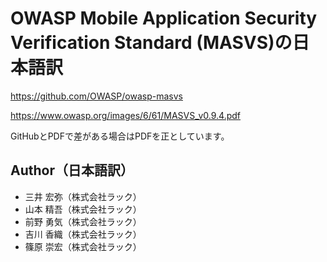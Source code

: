 # OWASP Mobile Application Security Verification Standard (MASVS)の日本語訳

https://github.com/OWASP/owasp-masvs

https://www.owasp.org/images/6/61/MASVS_v0.9.4.pdf

GitHubとPDFで差がある場合はPDFを正としています。


## Author（日本語訳）
 - 三井  宏弥（株式会社ラック）
 - 山本  精吾（株式会社ラック）
 - 前野  勇気（株式会社ラック） 
 - 吉川  香織（株式会社ラック）
 - 篠原  崇宏（株式会社ラック）
